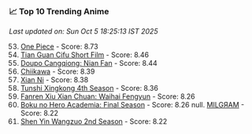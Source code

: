 ### 📈 Top 10 Trending Anime

*Last updated on: Sun Oct  5 18:25:13 IST 2025*

53. [One Piece](https://myanimelist.net/anime/21) - Score: 8.73
167. [Tian Guan Cifu Short Film](https://myanimelist.net/anime/60988) - Score: 8.46
183. [Doupo Cangqiong: Nian Fan](https://myanimelist.net/anime/51039) - Score: 8.44
216. [Chiikawa](https://myanimelist.net/anime/50250) - Score: 8.39
221. [Xian Ni](https://myanimelist.net/anime/55809) - Score: 8.38
247. [Tunshi Xingkong 4th Season](https://myanimelist.net/anime/56524) - Score: 8.36
335. [Fanren Xiu Xian Chuan: Waihai Fengyun](https://myanimelist.net/anime/60557) - Score: 8.26
349. [Boku no Hero Academia: Final Season](https://myanimelist.net/anime/60098) - Score: 8.26
null. [MILGЯAM](https://myanimelist.net/anime/47794) - Score: 8.22
380. [Shen Yin Wangzuo 2nd Season](https://myanimelist.net/anime/52684) - Score: 8.22

